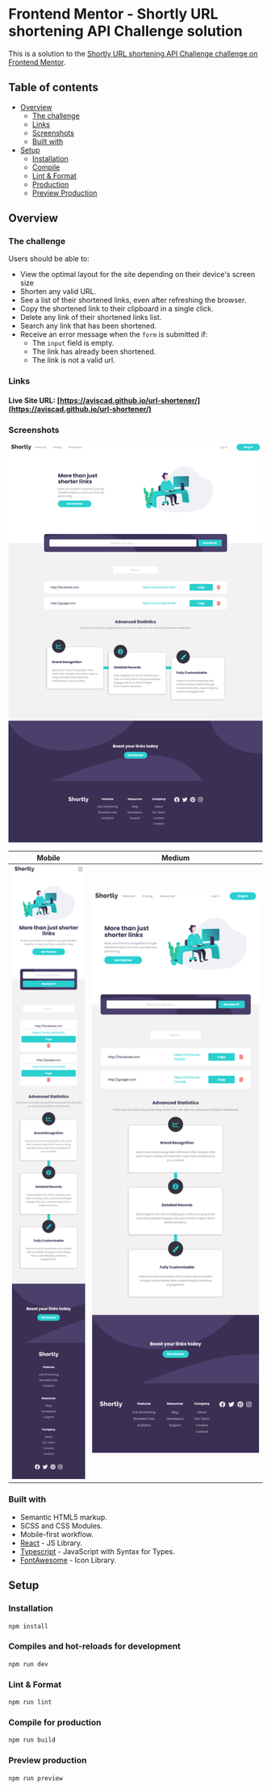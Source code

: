 # Frontend Mentor - Shortly URL shortening API Challenge solution

This is a solution to the [Shortly URL shortening API Challenge challenge on Frontend Mentor](https://www.frontendmentor.io/challenges/url-shortening-api-landing-page-2ce3ob-G).

## Table of contents

- [Overview](#overview)
  - [The challenge](#the-challenge)
  - [Links](#links)
  - [Screenshots](#screenshots)
  - [Built with](#built-with)
- [Setup](#setup)
  - [Installation](#installation)
  - [Compile](#compiles-and-hot-reloads-for-development)
  - [Lint & Format](#lint-&-format)
  - [Production](#build-for-production)
  - [Preview Production](#preview-production)

## Overview

### The challenge

Users should be able to:

- View the optimal layout for the site depending on their device's screen size
- Shorten any valid URL.
- See a list of their shortened links, even after refreshing the browser.
- Copy the shortened link to their clipboard in a single click.
- Delete any link of their shortened links list.
- Search any link that has been shortened.
- Receive an error message when the `form` is submitted if:
  - The `input` field is empty.
  - The link has already been shortened.
  - The link is not a valid url.

### Links

#### Live Site URL: [https://aviscad.github.io/url-shortener/](https://aviscad.github.io/url-shortener/)

### Screenshots

<img src="https://github.com/Aviscad/url-shortener/blob/development/showcase-images/large-full.png" width="915px">

| Mobile                                                                                                             | Medium                                                                                                              |
| ------------------------------------------------------------------------------------------------------------------ | ------------------------------------------------------------------------------------------------------------------- |
| <img src="https://github.com/Aviscad/url-shortener/blob/development/showcase-images/small-full.png" width="250px"> | <img src="https://github.com/Aviscad/url-shortener/blob/development/showcase-images/medium-full.png" width="625px"> |

### Built with

- Semantic HTML5 markup.
- SCSS and CSS Modules.
- Mobile-first workflow.
- [React](https://reactjs.org/) - JS Library.
- [Typescript](https://www.typescriptlang.org/) - JavaScript with Syntax for Types.
- [FontAwesome](https://fontawesome.com/) - Icon Library.

## Setup

### Installation

```
npm install
```

### Compiles and hot-reloads for development

```
npm run dev
```

### Lint & Format

```
npm run lint
```

### Compile for production

```
npm run build
```

### Preview production

```
npm run preview
```

